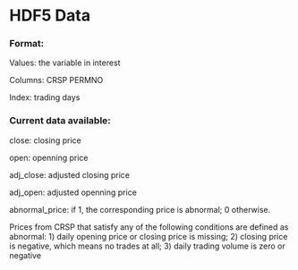 # HDF5 Data

### Format: 

Values: the variable in interest

Columns: CRSP PERMNO

Index: trading days


### Current data available:

close: closing price

open: openning price

adj_close: adjusted closing price

adj_open: adjusted openning price

abnormal_price: if 1, the corresponding price is abnormal; 0 otherwise.

Prices from CRSP that satisfy any of the following conditions are defined as abnormal: 1) daily opening price or closing price is missing; 2) closing price is negative, which means no trades at all; 3) daily trading volume is zero or negative
